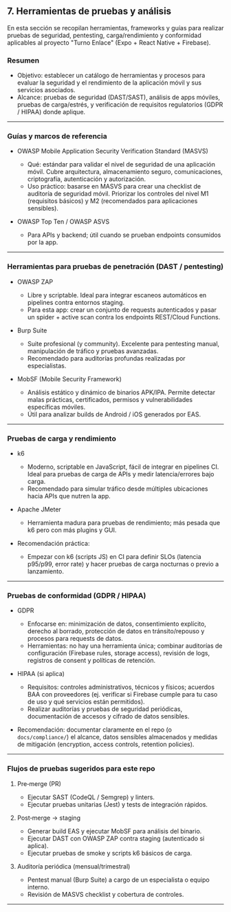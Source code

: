 ## 7. Herramientas de pruebas y análisis

En esta sección se recopilan herramientas, frameworks y guías para realizar pruebas de seguridad, pentesting, carga/rendimiento y conformidad aplicables al proyecto "Turno Enlace" (Expo + React Native + Firebase).

### Resumen

- Objetivo: establecer un catálogo de herramientas y procesos para evaluar la seguridad y el rendimiento de la aplicación móvil y sus servicios asociados.
- Alcance: pruebas de seguridad (DAST/SAST), análisis de apps móviles, pruebas de carga/estrés, y verificación de requisitos regulatorios (GDPR / HIPAA) donde aplique.

---

### Guías y marcos de referencia

- OWASP Mobile Application Security Verification Standard (MASVS)
  - Qué: estándar para validar el nivel de seguridad de una aplicación móvil. Cubre arquitectura, almacenamiento seguro, comunicaciones, criptografía, autenticación y autorización.
  - Uso práctico: basarse en MASVS para crear una checklist de auditoría de seguridad móvil. Priorizar los controles del nivel M1 (requisitos básicos) y M2 (recomendados para aplicaciones sensibles).

- OWASP Top Ten / OWASP ASVS
  - Para APIs y backend; útil cuando se prueban endpoints consumidos por la app.

---

### Herramientas para pruebas de penetración (DAST / pentesting)

- OWASP ZAP
  - Libre y scriptable. Ideal para integrar escaneos automáticos en pipelines contra entornos staging.
  - Para esta app: crear un conjunto de requests autenticados y pasar un spider + active scan contra los endpoints REST/Cloud Functions.

- Burp Suite
  - Suite profesional (y community). Excelente para pentesting manual, manipulación de tráfico y pruebas avanzadas.
  - Recomendado para auditorías profundas realizadas por especialistas.

- MobSF (Mobile Security Framework)
  - Análisis estático y dinámico de binarios APK/IPA. Permite detectar malas prácticas, certificados, permisos y vulnerabilidades específicas móviles.
  - Útil para analizar builds de Android / iOS generados por EAS.

---

### Pruebas de carga y rendimiento

- k6
  - Moderno, scriptable en JavaScript, fácil de integrar en pipelines CI. Ideal para pruebas de carga de APIs y medir latencia/errores bajo carga.
  - Recomendado para simular tráfico desde múltiples ubicaciones hacia APIs que nutren la app.

- Apache JMeter
  - Herramienta madura para pruebas de rendimiento; más pesada que k6 pero con más plugins y GUI.

- Recomendación práctica:
  - Empezar con k6 (scripts JS) en CI para definir SLOs (latencia p95/p99, error rate) y hacer pruebas de carga nocturnas o previo a lanzamiento.

---

### Pruebas de conformidad (GDPR / HIPAA)

- GDPR
  - Enfocarse en: minimización de datos, consentimiento explícito, derecho al borrado, protección de datos en tránsito/repouso y procesos para requests de datos.
  - Herramientas: no hay una herramienta única; combinar auditorías de configuración (Firebase rules, storage access), revisión de logs, registros de consent y políticas de retención.

- HIPAA (si aplica)
  - Requisitos: controles administrativos, técnicos y físicos; acuerdos BAA con proveedores (ej. verificar si Firebase cumple para tu caso de uso y qué servicios están permitidos).
  - Realizar auditorías y pruebas de seguridad periódicas, documentación de accesos y cifrado de datos sensibles.

- Recomendación: documentar claramente en el repo (o `docs/compliance/`) el alcance, datos sensibles almacenados y medidas de mitigación (encryption, access controls, retention policies).

---

### Flujos de pruebas sugeridos para este repo

1. Pre‑merge (PR)
   - Ejecutar SAST (CodeQL / Semgrep) y linters.
   - Ejecutar pruebas unitarias (Jest) y tests de integración rápidos.

2. Post‑merge → staging
   - Generar build EAS y ejecutar MobSF para análisis del binario.
   - Ejecutar DAST con OWASP ZAP contra staging (autenticado si aplica).
   - Ejecutar pruebas de smoke y scripts k6 básicos de carga.

3. Auditoría periódica (mensual/trimestral)
   - Pentest manual (Burp Suite) a cargo de un especialista o equipo interno.
   - Revisión de MASVS checklist y cobertura de controles.

---


